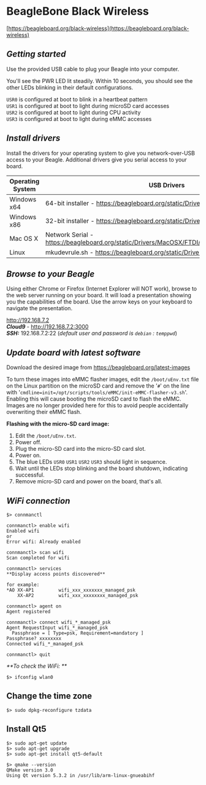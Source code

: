 # **BeagleBone Black Wireless**


[https://beagleboard.org/black-wireless](https://beagleboard.org/black-wireless)


## _Getting started_

Use the provided USB cable to plug your Beagle into your computer.

You'll see the PWR LED lit steadily. Within 10 seconds, you should see the other LEDs blinking in their default configurations.

`USR0` is configured at boot to blink in a heartbeat pattern  
`USR1` is configured at boot to light during microSD card accesses  
`USR2` is configured at boot to light during CPU activity  
`USR3` is configured at boot to light during eMMC accesses  


## _Install drivers_

Install the drivers for your operating system to give you network-over-USB access to your Beagle. Additional drivers give you serial access to your board.

| Operating System | USB Drivers |
| ---------------- | ----------- |
| Windows x64      | 64-bit installer - https://beagleboard.org/static/Drivers/Windows/BONE_D64.exe |
| Windows x86      | 32-bit installer - https://beagleboard.org/static/Drivers/Windows/BONE_DRV.exe |
| Mac OS X         | Network Serial - https://beagleboard.org/static/Drivers/MacOSX/FTDI/EnergiaFTDIDrivers2.2.18.pkg |
| Linux            | mkudevrule.sh - https://beagleboard.org/static/Drivers/Linux/FTDI/mkudevrule.sh |


## _Browse to your Beagle_

Using either Chrome or Firefox (Internet Explorer will NOT work), browse to the web server running on your board. It will load a presentation showing you the capabilities of the board. Use the arrow keys on your keyboard to navigate the presentation.

http://192.168.7.2  
_**Cloud9**_ - http://192.168.7.2:3000  
_**SSH:**_ 192.168.7.2:22  (_default user and password is `debian` : `temppwd`_)


## _Update board with latest software_

Download the desired image from https://beagleboard.org/latest-images

To turn these images into eMMC flasher images, edit the `/boot/uEnv.txt` file on the Linux partition on the microSD card and remove the '`#`' on the line with '`cmdline=init=/opt/scripts/tools/eMMC/init-eMMC-flasher-v3.sh`'. Enabling this will cause booting the microSD card to flash the eMMC. Images are no longer provided here for this to avoid people accidentally overwriting their eMMC flash.

**Flashing with the micro-SD card image:**
1. Edit the `/boot/uEnv.txt`.
2. Power off.
3. Plug the micro-SD card into the micro-SD card slot.
4. Power on.
5. The blue LEDs `USR0` `USR1` `USR2` `USR3` should light in sequence.
6. Wait until the LEDs stop blinking and the board shutdown, indicating successful.
7. Remove micro-SD card and power on the board, that's all.

## _WiFi connection_

```
$> connmanctl

connmanctl> enable wifi
Enabled wifi
or
Error wifi: Already enabled

connmanctl> scan wifi
Scan completed for wifi

connmanctl> services
**Display access points discovered**

for example:
*AO XX-AP1         wifi_xxx_xxxxxxx_managed_psk
    XX-AP2         wifi_xxx_xxxxxxxx_managed_psk

connmanctl> agent on
Agent registered

connmanctl> connect wifi_*_managed_psk
Agent RequestInput wifi_*_managed_psk
  Passphrase = [ Type=psk, Requirement=mandatory ]
Passphrase? xxxxxxxx
Connected wifi_*_managed_psk

connmanctl> quit
```

_**To check the WiFi: **_
```
$> ifconfig wlan0
```

## Change the time zone
```
$> sudo dpkg-reconfigure tzdata
```

## Install Qt5
```
$> sudo apt-get update
$> sudo apt-get upgrade
$> sudo apt-get install qt5-default

$> qmake --version
QMake version 3.0
Using Qt version 5.3.2 in /usr/lib/arm-linux-gnueabihf
```
